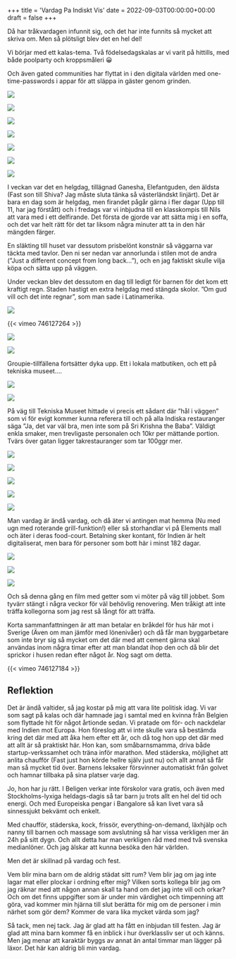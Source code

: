 +++
title = 'Vardag Pa Indiskt Vis'
date = 2022-09-03T00:00:00+00:00
draft = false
+++



 Då har tråkvardagen infunnit sig, och det har inte funnits så mycket att skriva om. Men så plötsligt blev det en hel del!
 



 Vi börjar med ett kalas-tema. Två födelsedagskalas ar vi varit på hittills, med både poolparty och kroppsmåleri 😀
 



 Och även gated communities har flyttat in i den digitala världen med one-time-passwords i appar för att släppa in gäster genom grinden.
 




![](IMG_2986.jpeg)


![](IMG_2989.jpeg)


![](IMG_2992.jpeg)


![](IMG_3030.jpg)


![](IMG_3032.jpg)


![](IMG_3033-edited.jpg)


![](IMG_3031-edited.jpg)



 I veckan var det en helgdag, tillägnad Ganesha, Elefantguden, den äldsta (Fast son till Shiva? Jag måste sluta tänka så västerländskt linjärt). Det är bara en dag som är helgdag, men firandet pågår gärna i fler dagar (Upp till 11, har jag förstått) och i fredags var vi inbjudna till en klasskompis till Nils att vara med i ett delfirande. Det första de gjorde var att sätta mig i en soffa, och det var helt rätt för det tar liksom några minuter att ta in den här mängden färger.
 



 En släkting till huset var dessutom prisbelönt konstnär så väggarna var täckta med tavlor. Den ni ser nedan var annorlunda i stilen mot de andra (”Just a different concept from long back…”), och en jag faktiskt skulle vilja köpa och sätta upp på väggen.
 



 Under veckan blev det dessutom en dag till ledigt för barnen för det kom ett kraftigt regn. Staden hastigt en extra helgdag med stängda skolor. ”Om gud vill och det inte regnar”, som man sade i Latinamerika.
 



![](IMG_3024-1.jpeg)



 {{< vimeo 746127264 >}}
 



![](IMG_3026-scaled.jpeg)


![](IMG_3021.png)



 Groupie-tillfällena fortsätter dyka upp. Ett i lokala matbutiken, och ett på tekniska museet….
 




![](IMG_2987-1.jpeg)


![](IMG_3013.jpeg)



 På väg till Tekniska Museet hittade vi precis ett sådant där ”hål i väggen” som vi för evigt kommer kunna referera till och på alla Indiska restauranger säga ”Ja, det var väl bra, men inte som på Sri Krishna the Baba”. Väldigt enkla smaker, men trevligaste personalen och 10kr per mättande portion. Tvärs över gatan ligger takrestauranger som tar 100ggr mer.
 




![](IMG_3002.jpeg)


![](IMG_3004.jpeg)


![](IMG_3005.jpeg)


![](IMG_3008.jpeg)


![](IMG_3010.jpeg)



 Man vardag är ändå vardag, och då äter vi antingen mat hemma (Nu med ugn med roterande grill-funktion!) eller så storhandlar vi på Elements mall och äter i deras food-court. Betalning sker kontant, för Indien är helt digitaliserat, men bara för personer som bott här i minst 182 dagar.
 




![](IMG_3017.jpeg)


![](IMG_3027.jpeg)


![](IMG_3015.jpeg)



 Och så denna gång en film med getter som vi möter på väg till jobbet. Som tyvärr stängt i några veckor för väl behövlig renovering. Men tråkigt att inte träffa kollegorna som jag rest så långt för att träffa.
 



 Korta sammanfattningen är att man betalar en bråkdel för hus här mot i Sverige (Även om man jämför med lönenivåer) och då får man byggarbetare som inte bryr sig så mycket om det där med att cement gärna skal användas inom några timar efter att man blandat ihop den och då blir det sprickor i husen redan efter något år. Nog sagt om detta.
 




 {{< vimeo 746127184 >}}
 

## Reflektion



 Det är ändå valtider, så jag kostar på mig att vara lite politisk idag. Vi var som sagt på kalas och där hamnade jag i samtal med en kvinna från Belgien som flyttade hit för något årtionde sedan. Vi pratade om för- och nackdelar med Indien mot Europa. Hon föreslog att vi inte skulle vara så bestämda kring det där med att åka hem efter ett år, och då tog hon upp det där med att allt är så praktiskt här. Hon kan, som småbarnsmamma, driva både startup-verkssamhet och träna inför marathon. Med städerska, möjlighet att anlita chaufför (Fast just hon körde hellre själv just nu) och allt annat så får man så mycket tid över. Barnens leksaker försvinner automatiskt från golvet och hamnar tillbaka på sina platser varje dag.
 



 Jo, hon har ju rätt. I Beligen verkar inte förskolor vara gratis, och även med Stockholms-lyxiga heldags-dagis så tar barn ju trots allt en hel del tid och energi. Och med Europeiska pengar i Bangalore så kan livet vara så sinnessjukt bekvämt och enkelt.
 



 Med chaufför, städerska, kock, frissör, everything-on-demand, läxhjälp och nanny till barnen och massage som avslutning så har vissa verkligen mer än 24h på sitt dygn. Och allt detta har man verkligen råd med med två svenska medianlöner. Och jag älskar att kunna besöka den här världen.
 



 Men det är skillnad på vardag och fest.
 



 Vem blir mina barn om de aldrig städat sitt rum? Vem blir jag om jag inte lagar mat eller plockar i ordning efter mig? Vilken sorts kollega blir jag om jag räknar med att någon annan skall ta hand om det jag inte vill och orkar? Och om det finns uppgifter som är under min värdighet och timpenning att göra, vad kommer min hjärna till slut berätta för mig om de personer i min närhet som gör dem? Kommer de vara lika mycket värda som jag?
 



 Så tack, men nej tack. Jag är glad att ha fått en inbjudan till festen. Jag är glad att mina barn kommer få en inblick i hur överklassliv ser ut och känns. Men jag menar att karaktär byggs av annat än antal timmar man lägger på läxor. Det här kan aldrig bli min vardag.
 



